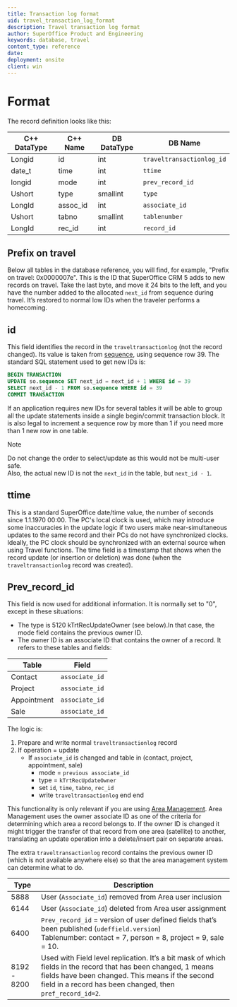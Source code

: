```yaml
---
title: Transaction log format
uid: travel_transaction_log_format
description: Travel transaction log format
author: SuperOffice Product and Engineering
keywords: database, travel
content_type: reference
date:
deployment: onsite
client: win
---
```


# Format

The record definition looks like this:

| C++ DataType | C++ Name | DB DataType | DB Name |
|---|---|---|---|
| Longid  | id        | int      | `traveltransactionlog_id` |
| date_t | time      | int      | `ttime` |
| longid  | mode      | int      | `prev_record_id` |
| Ushort  | type      | smallint | `type` |
| LongId  | assoc_id | int      | `associate_id` |
| Ushort  | tabno     | smallint | `tablenumber` |
| LongId  | rec_id   | int      | `record_id` |

## Prefix on travel

Below all tables in the database reference, you will find, for example, "Prefix on travel: 0x0000007e". This is the ID that SuperOffice CRM 5 adds to new records on travel. Take the last byte, and move it 24 bits to the left, and you have the number added to the allocated `next_id` from sequence during travel. It’s restored to normal low IDs when the traveler performs a homecoming.

## id

This field identifies the record in the `traveltransactionlog` (not the record changed). Its value is taken from [sequence][3], using sequence row 39. The standard SQL statement used to get new IDs is:

```SQL
BEGIN TRANSACTION
UPDATE so.sequence SET next_id = next_id + 1 WHERE id = 39
SELECT next_id - 1 FROM so.sequence WHERE id = 39
COMMIT TRANSACTION
```

If an application requires new IDs for several tables it will be able to group all the update statements inside a single begin/commit transaction block. It is also legal to increment a sequence row by more than 1 if you need more than 1 new row in one table.

> [!NOTE]
> Do not change the order to select/update as this would not be multi-user safe.<br>Also, the actual new ID is not the `next_id` in the table, but `next_id - 1`.

## ttime

This is a standard SuperOffice date/time value, the number of seconds since 1.1.1970 00:00. The PC's local clock is used, which may introduce some inaccuracies in the update logic if two users make near-simultaneous updates to the same record and their PCs do not have synchronized clocks. Ideally, the PC clock should be synchronized with an external source when using Travel functions. The time field is a timestamp that shows when the record update (or insertion or deletion) was done (when the `traveltransactionlog` record was created).

## Prev_record_id

This field is now used for additional information. It is normally set to "0", except in these situations:

* The type is 5120 kTrtRecUpdateOwner (see below).In that case, the mode field contains the previous owner ID.
* The owner ID is an associate ID that contains the owner of a record. It refers to these tables and fields:

| Table | Field |
|---|---|
| Contact     | `associate_id` |
| Project     | `associate_id` |
| Appointment | `associate_id` |
| Sale        | `associate_id` |

The logic is:

1. Prepare and write normal `traveltransactionlog` record
2. If operation = update
    * If `associate_id` is changed and table in (contact, project, appointment, sale)
      * mode = `previous associate_id`
      * type = `kTrtRecUpdateOwner`
      * set `id`, `time`, `tabno`, `rec_id`
      * write `traveltransactionlog`
    end
  end

This functionality is only relevant if you are using [Area Management][2]. Area Management uses the owner associate ID as one of the criteria for determining which area a record belongs to. If the owner ID is changed it might trigger the transfer of that record from one area (satellite) to another, translating an update operation into a delete/insert pair on separate areas.

The extra `traveltransactionlog` record contains the previous owner ID (which is not available anywhere else) so that the area management system can determine what to do.

| Type | Description |
|---|---|
| 5888 | User (`Associate_id`) removed from Area user inclusion |
| 6144 | User (`Associate_id`) deleted from Area user assignment |
| 6400 | `Prev_record_id` = version of user defined fields that’s been published (`udeffield.version`)<br>Tablenumber: contact = 7, person = 8, project = 9, sale = 10. |
| 8192 - 8200 | Used with Field level replication. It’s a bit mask of which fields in the record that has been changed, 1 means fields have been changed. This means if the second field in a record has been changed, then `pref_record_id=2`. |

<!-- Referenced links -->
[2]: ../../travel/area-management/index.md
[3]: ../getting-started/table-id-sequence.md
